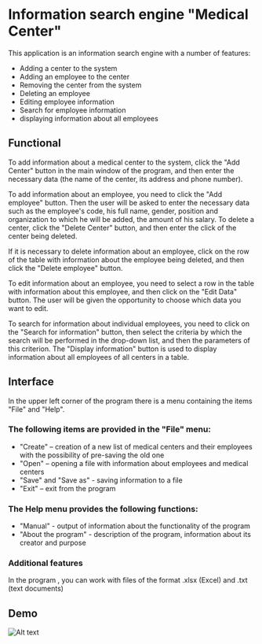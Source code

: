 # Information search engine "Medical Center"
This application is an information search engine with a number of features:
* Adding a center to the system
* Adding an employee to the center
* Removing the center from the system
* Deleting an employee
* Editing employee information
* Search for employee information
* displaying information about all employees

## Functional
To add information about a medical center to the system, click the "Add Center" button in the main window of the program, and then enter the necessary data (the name of the center, its address and phone number).

To add information about an employee, you need to click the "Add employee" button. Then the user will be asked to enter the necessary data such as the employee's code, his full name, gender, position and organization to which he will be added, the amount of his salary.
To delete a center, click the "Delete Center" button, and then enter the click of the center being deleted.

If it is necessary to delete information about an employee, click on the row of the table with information about the employee being deleted, and then click the "Delete employee" button.

To edit information about an employee, you need to select a row in the table with information about this employee, and then click on the "Edit Data" button. The user will be given the opportunity to choose which data you want to edit.

To search for information about individual employees, you need to click on the "Search for information" button, then select the criteria by which the search will be performed in the drop-down list, and then the parameters of this criterion.
The "Display information" button is used to display information about all employees of all centers in a table.

## Interface
In the upper left corner of the program there is a menu containing the items "File" and "Help".
### The following items are provided in the "File" menu:
* "Create" – creation of a new list of medical centers and their employees with the possibility of pre-saving the old one
* "Open" – opening a file with information about employees and medical centers
* "Save" and "Save as" - saving information to a file
* "Exit" – exit from the program

### The Help menu provides the following functions:
* "Manual" - output of information about the functionality of the program
* "About the program" - description of the program, information about its creator and purpose


### Additional features
In the program , you can work with files of the format .xlsx (Excel) and .txt (text documents)

## Demo
![Alt text]()